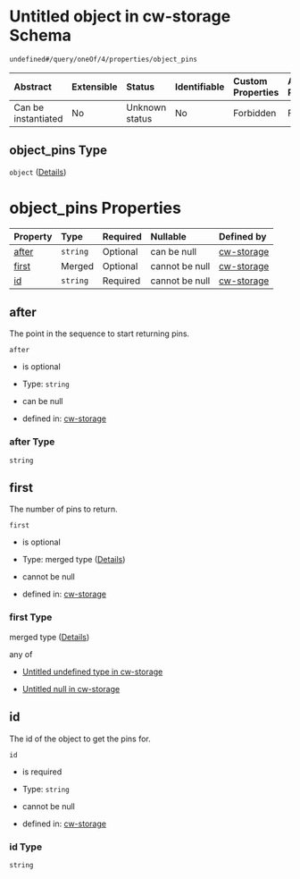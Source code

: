 # Untitled object in cw-storage Schema

```txt
undefined#/query/oneOf/4/properties/object_pins
```

| Abstract            | Extensible | Status         | Identifiable | Custom Properties | Additional Properties | Access Restrictions | Defined In                                                         |
| :------------------ | :--------- | :------------- | :----------- | :---------------- | :-------------------- | :------------------ | :----------------------------------------------------------------- |
| Can be instantiated | No         | Unknown status | No           | Forbidden         | Forbidden             | none                | [cw-storage.json\*](schema/cw-storage.json "open original schema") |

## object\_pins Type

`object` ([Details](cw-storage-querymsg-oneof-objectpins-properties-object_pins.md))

# object\_pins Properties

| Property        | Type     | Required | Nullable       | Defined by                                                                                                                                                       |
| :-------------- | :------- | :------- | :------------- | :--------------------------------------------------------------------------------------------------------------------------------------------------------------- |
| [after](#after) | `string` | Optional | can be null    | [cw-storage](cw-storage-querymsg-oneof-objectpins-properties-object_pins-properties-after.md "undefined#/query/oneOf/4/properties/object_pins/properties/after") |
| [first](#first) | Merged   | Optional | cannot be null | [cw-storage](cw-storage-querymsg-oneof-objectpins-properties-object_pins-properties-first.md "undefined#/query/oneOf/4/properties/object_pins/properties/first") |
| [id](#id)       | `string` | Required | cannot be null | [cw-storage](cw-storage-querymsg-oneof-objectpins-properties-object_pins-properties-id.md "undefined#/query/oneOf/4/properties/object_pins/properties/id")       |

## after

The point in the sequence to start returning pins.

`after`

* is optional

* Type: `string`

* can be null

* defined in: [cw-storage](cw-storage-querymsg-oneof-objectpins-properties-object_pins-properties-after.md "undefined#/query/oneOf/4/properties/object_pins/properties/after")

### after Type

`string`

## first

The number of pins to return.

`first`

* is optional

* Type: merged type ([Details](cw-storage-querymsg-oneof-objectpins-properties-object_pins-properties-first.md))

* cannot be null

* defined in: [cw-storage](cw-storage-querymsg-oneof-objectpins-properties-object_pins-properties-first.md "undefined#/query/oneOf/4/properties/object_pins/properties/first")

### first Type

merged type ([Details](cw-storage-querymsg-oneof-objectpins-properties-object_pins-properties-first.md))

any of

* [Untitled undefined type in cw-storage](cw-storage-querymsg-oneof-objectpins-properties-object_pins-properties-first-anyof-0.md "check type definition")

* [Untitled null in cw-storage](cw-storage-querymsg-oneof-objectpins-properties-object_pins-properties-first-anyof-1.md "check type definition")

## id

The id of the object to get the pins for.

`id`

* is required

* Type: `string`

* cannot be null

* defined in: [cw-storage](cw-storage-querymsg-oneof-objectpins-properties-object_pins-properties-id.md "undefined#/query/oneOf/4/properties/object_pins/properties/id")

### id Type

`string`
